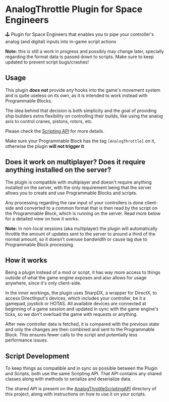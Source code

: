 # AnalogThrottle Plugin for Space Engineers
🕹️ Plugin for Space Engineers that enables you to pipe your controller's analog (and digital) inputs into in-game script actions

**Note:** this is still a work in progress and possibly may change later, specially regarding the format data is passed down to scripts. Make sure to keep updated to prevent script bugs/crashes!

## Usage

This plugin ***does not*** provide any hooks into the game's movement system and is quite useless on its own, as it is intended to work instead with Programmable Blocks.

The idea behind that decision is both simplicity and the goal of providing ship builders extra flexibility on controlling their builds, like using the analog axis to control cranes, pistons, rotors, etc.

Please check the [Scripting API](AnalogThrottleScriptingAPI/) for more details.

Make sure your Programmable Block has the tag `[AnalogThrottle]` on it, otherwise the plugin **will not trigger it**

## Does it work on multiplayer? Does it require anything installed on the server?

The plugin is compatible with multiplayer and doesn't require anything installed on the server, with the only requirement being that the server allows you to create and use Programmable Blocks and scripts.

Any processing regarding the raw input of your controllers is done client-side and converted to a common format that is then read by the script on the Programmable Block, which is running on the server. Read more below for a detailed view on how it works.

**Note:** In non-local sessions (aka multiplayer) the plugin will automatically throttle the amount of updates sent to the server to around a third of the normal amount, so it doesn't overuse bandwidth or cause lag due to Programmable Block processing.

## How it works

Being a plugin instead of a mod or script, it has way more access to things outside of what the game engine exposes and also allows for usage anywhere, since it's only client-side.

In the inner workings, the plugin uses SharpDX, a wrapper for DirectX, to access DirectInput's devices, which includes your controller, be it a gamepad, joystick or HOTAS. All available devices are connected at beginning of a game session and updated in sync with the game engine's ticks, so we don't overload the game with requests or anything.

After new controller data is fetched, it is compared with the previous state and only the changes are then combined and sent to the Programmable Block. This ensures fewer calls to the script and potentially less performance issues.

## Script Development

To keep things as compatible and in sync as possible between the Plugin and Scripts, both use the same Scripting API. That API contains any shared classes along with methods to serialize and deserialize data.

The shared API is present on the [AnalogThrottleScriptingAPI](AnalogThrottleScriptingAPI/) directory of this project, along with instructions on how to use it on your scripts.